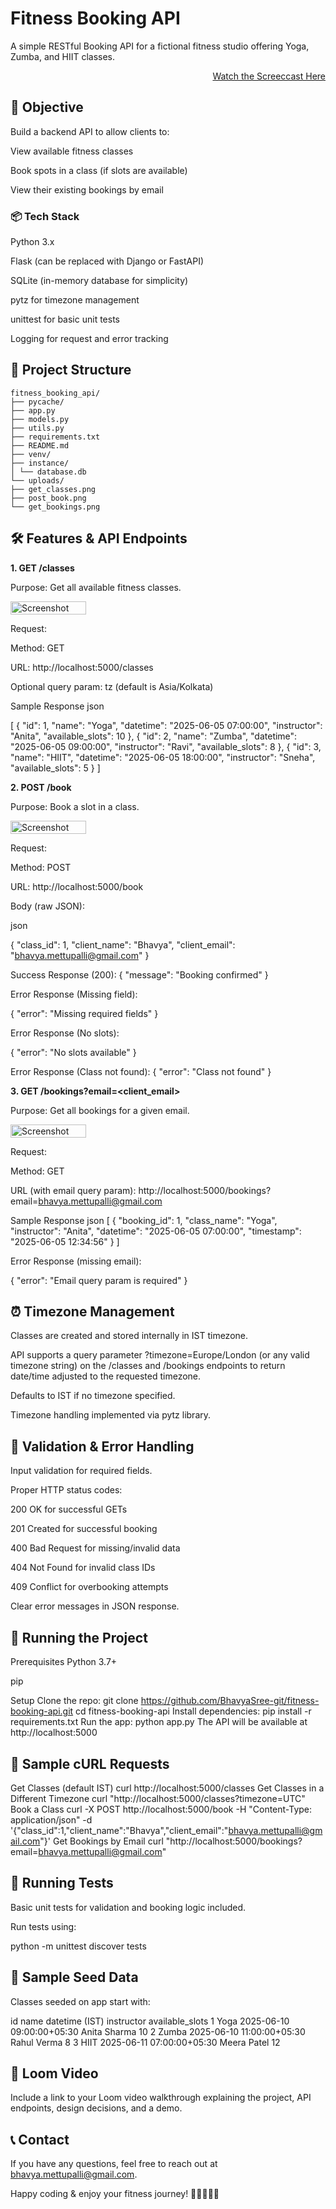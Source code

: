 # Fitness Booking API

A simple RESTful Booking API for a fictional fitness studio offering Yoga, Zumba, and HIIT classes.

<div align="right">

[Watch the Screeccast Here](https://github.com/BhavyaSree-git/fitness-booking-api/blob/6d5bbf93a7892e918ae9ce4a1f98b2ce0311b4ed/Omnify_Assignment_Demo.mp4)

</div>

## 🎯 Objective

Build a backend API to allow clients to:

View available fitness classes

Book spots in a class (if slots are available)

View their existing bookings by email

### 📦 Tech Stack

Python 3.x

Flask (can be replaced with Django or FastAPI)

SQLite (in-memory database for simplicity)

pytz for timezone management

unittest for basic unit tests

Logging for request and error tracking

## 📁 Project Structure

    fitness_booking_api/
    ├── pycache/
    ├── app.py
    ├── models.py
    ├── utils.py
    ├── requirements.txt
    ├── README.md
    ├── venv/
    ├── instance/
    │ └── database.db
    └── uploads/
    ├── get_classes.png
    ├── post_book.png
    └── get_bookings.png

## 🛠️ Features & API Endpoints

**1. GET /classes**

Purpose: Get all available fitness classes.

<div style="display:flex;">
    <img src="https://github.com/BhavyaSree-git/fitness-booking-api/blob/f44732945f1e58016e0f173f95a6d095d9569b63/media/uploads/classes_get_api.png" alt="Screenshot" width="49%">
</div> 
 
Request:

Method: GET

URL: http://localhost:5000/classes

Optional query param: tz (default is Asia/Kolkata)

Sample Response
json

[
{
"id": 1,
"name": "Yoga",
"datetime": "2025-06-05 07:00:00",
"instructor": "Anita",
"available_slots": 10
},
{
"id": 2,
"name": "Zumba",
"datetime": "2025-06-05 09:00:00",
"instructor": "Ravi",
"available_slots": 8
},
{
"id": 3,
"name": "HIIT",
"datetime": "2025-06-05 18:00:00",
"instructor": "Sneha",
"available_slots": 5
}
]

**2. POST /book**

Purpose: Book a slot in a class.

<div style="display:flex;">
    <img src="https://github.com/BhavyaSree-git/fitness-booking-api/blob/f44732945f1e58016e0f173f95a6d095d9569b63/media/uploads/book_post.png" alt="Screenshot" width="49%">
</div>

Request:

Method: POST

URL: http://localhost:5000/book

Body (raw JSON):

json

{
"class_id": 1,
"client_name": "Bhavya",
"client_email": "bhavya.mettupalli@gmail.com"
}

Success Response (200):
{
"message": "Booking confirmed"
}

Error Response (Missing field):

{
"error": "Missing required fields"
}

Error Response (No slots):

{
"error": "No slots available"
}

Error Response (Class not found):
{
"error": "Class not found"
}

**3. GET /bookings?email=<client_email>**

Purpose: Get all bookings for a given email.

<div style="display:flex;">
    <img src="https://github.com/BhavyaSree-git/fitness-booking-api/blob/f44732945f1e58016e0f173f95a6d095d9569b63/media/uploads/bookings_get_api.png" alt="Screenshot" width="49%">
</div>

Request:

Method: GET

URL (with email query param):
http://localhost:5000/bookings?email=bhavya.mettupalli@gmail.com

Sample Response
json
[
{
"booking_id": 1,
"class_name": "Yoga",
"instructor": "Anita",
"datetime": "2025-06-05 07:00:00",
"timestamp": "2025-06-05 12:34:56"
}
]

Error Response (missing email):

{
"error": "Email query param is required"
}

## ⏰ Timezone Management

Classes are created and stored internally in IST timezone.

API supports a query parameter ?timezone=Europe/London (or any valid timezone string) on the /classes and /bookings endpoints to return date/time adjusted to the requested timezone.

Defaults to IST if no timezone specified.

Timezone handling implemented via pytz library.

## 📝 Validation & Error Handling

Input validation for required fields.

Proper HTTP status codes:

200 OK for successful GETs

201 Created for successful booking

400 Bad Request for missing/invalid data

404 Not Found for invalid class IDs

409 Conflict for overbooking attempts

Clear error messages in JSON response.

## 🧪 Running the Project

Prerequisites
Python 3.7+

pip

Setup
Clone the repo:
git clone https://github.com/BhavyaSree-git/fitness-booking-api.git
cd fitness-booking-api
Install dependencies:
pip install -r requirements.txt
Run the app:
python app.py
The API will be available at http://localhost:5000

## 🔧 Sample cURL Requests

Get Classes (default IST)
curl http://localhost:5000/classes
Get Classes in a Different Timezone
curl "http://localhost:5000/classes?timezone=UTC"
Book a Class
curl -X POST http://localhost:5000/book
-H "Content-Type: application/json"
-d '{"class_id":1,"client_name":"Bhavya","client_email":"bhavya.mettupalli@gmail.com"}'
Get Bookings by Email
curl "http://localhost:5000/bookings?email=bhavya.mettupalli@gmail.com"

## 🧪 Running Tests

Basic unit tests for validation and booking logic included.

Run tests using:

python -m unittest discover tests

## 📁 Sample Seed Data

Classes seeded on app start with:

id name datetime (IST) instructor available_slots
1 Yoga 2025-06-10 09:00:00+05:30 Anita Sharma 10
2 Zumba 2025-06-10 11:00:00+05:30 Rahul Verma 8
3 HIIT 2025-06-11 07:00:00+05:30 Meera Patel 12

## 🎥 Loom Video

Include a link to your Loom video walkthrough explaining the project, API endpoints, design decisions, and a demo.

## 📞 Contact

If you have any questions, feel free to reach out at bhavya.mettupalli@gmail.com.

Happy coding & enjoy your fitness journey! 🧘‍♂️🏋️‍♀️💪
